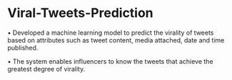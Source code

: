 # Viral-Tweets-Prediction

• Developed a machine learning model to predict the virality of tweets based on attributes such
as tweet content, media attached, date and time published.


• The system enables influencers to know the tweets that achieve the greatest degree of
virality.
